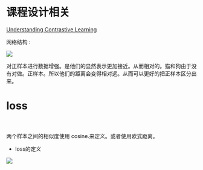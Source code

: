 # 课程设计相关

[Understanding Contrastive Learning](https://towardsdatascience.com/understanding-contrastive-learning-d5b19fd96607#:~:text=Contrastive%20learning%20is%20a%20machine,points%20are%20similar%20or%20different%20.&text=In%20essence%2C%20contrastive%20learning%20allows,to%20do%20the%20same%20thing.)

网络结构 :

![](http://kuroweb.tk/picture/16433682666627256.jpg)

对正样本进行数据增强。是他们的显然表示更加接近。从而相对的。猫和狗由于没有对做。正样本。所以他们的距离会变得相对远。从而可以更好的把正样本区分出来。

# loss

　　

两个样本之间的相似度使用 cosine.来定义。或者使用欧式距离。

- loss的定义

![](http://kuroweb.tk/picture/16433685246006944.jpg)